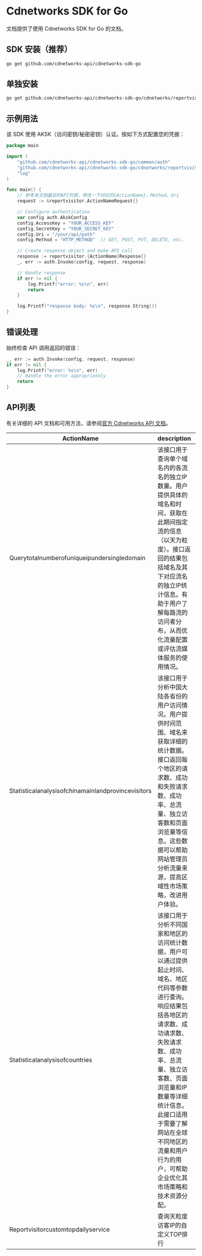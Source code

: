 # Cdnetworks SDK for Go

文档提供了使用 Cdnetworks SDK for Go 的文档。

## SDK 安装（推荐）

```bash
go get github.com/cdnetworks-api/cdnetworks-sdk-go
```

## 单独安装

```bash
go get github.com/cdnetworks-api/cdnetworks-sdk-go/cdnetworks/reportvisitor
```

## 示例用法

该 SDK 使用 AKSK（访问密钥/秘密密钥）认证。按如下方式配置您的凭据：

```go
package main

import (
    "github.com/cdnetworks-api/cdnetworks-sdk-go/common/auth"
    "github.com/cdnetworks-api/cdnetworks-sdk-go/cdnetworks/reportvisitor"
    "log"
)

func main() {
    // 参考本文档最后的API列表，修改一下对应的{ActionName}、Method、Uri
    request := &reportvisitor.ActionNameRequest{}

    // Configure authentication
    var config auth.AkskConfig
    config.AccessKey = "YOUR_ACCESS_KEY"
    config.SecretKey = "YOUR_SECRET_KEY"
    config.Uri = "/your/api/path"
    config.Method = "HTTP_METHOD"  // GET, POST, PUT, DELETE, etc.

    // Create response object and make API call
    response := reportvisitor.{ActionName}Response{}
    _, err := auth.Invoke(config, request, response)

    // Handle response
    if err != nil {
        log.Printf("error: %s\n", err)
        return
    }

    log.Printf("response body: %s\n", response.String())
}
```

## 错误处理

始终检查 API 调用返回的错误：

```go
_, err := auth.Invoke(config, request, response)
if err != nil {
    log.Printf("error: %s\n", err)
    // Handle the error appropriately
    return
}
```

## API列表
有关详细的 API 文档和可用方法，请参阅[官方 Cdnetworks API 文档](https://docs.cdnetworks.com/en/cdn/apidocs)。

| ActionName | description | client_methods | uri |
| --- | --- | --- | --- |
| Querytotalnumberofuniqueipundersingledomain | 该接口用于查询单个域名内的各流名的独立IP数量。用户提供具体的域名和时间，获取在此期间指定流的信息（以天为粒度）。接口返回的结果包括域名及其下对应流名的独立IP统计信息。有助于用户了解每路流的访问者分布，从而优化流量配置或评估流媒体服务的使用情况。 | POST | /api/report/visitor/total/stream |
| Statisticalanalysisofchinamainlandprovincevisitors | 该接口用于分析中国大陆各省份的用户访问情况。用户提供时间范围、域名来获取详细的统计数据。接口返回每个地区的请求数、成功和失败请求数、成功率、总流量、独立访客数和页面浏览量等信息。这些数据可以帮助网站管理员分析流量来源，提高区域性市场策略，改进用户体验。 | POST | /api/report/visit/analysis/combine/province |
| Statisticalanalysisofcountries | 该接口用于分析不同国家和地区的访问统计数据，用户可以通过提供起止时间、域名、地区代码等参数进行查询。响应结果包括各地区的请求数、成功请求数、失败请求数、成功率、总流量、独立访客数、页面浏览量和IP数量等详细统计信息。此接口适用于需要了解网站在全球不同地区的流量和用户行为的用户，可帮助企业优化其市场策略和技术资源分配。<br> | POST | /api/report/visit/analysis/combine/country |
| Reportvisitorcustomtopdailyservice | 查询天粒度访客IP的自定义TOP排行 | POST | /api/report/visitor/custom-top/daily |